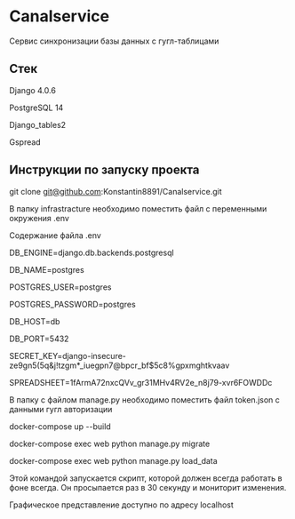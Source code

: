 # Canalservice

Сервис синхронизации базы данных с гугл-таблицами

## Стек

Django 4.0.6

PostgreSQL 14

Django_tables2

Gspread

## Инструкции по запуску проекта

git clone git@github.com:Konstantin8891/Canalservice.git

В папку infrastracture необходимо поместить файл с переменными окружения .env

Содержание файла .env

DB_ENGINE=django.db.backends.postgresql

DB_NAME=postgres

POSTGRES_USER=postgres

POSTGRES_PASSWORD=postgres

DB_HOST=db

DB_PORT=5432

SECRET_KEY=django-insecure-ze9gn5(5q&j!tzgm*_iuegpn7@bpcr_bf$5c8%gpxmghtkvaav

SPREADSHEET=1fArmA72nxcQVv_gr31MHv4RV2e_n8j79-xvr6FOWDDc

В папку с файлом manage.py необходимо поместить файл token.json с данными гугл авторизации

docker-compose up --build

docker-compose exec web python manage.py migrate

docker-compose exec web python manage.py load_data

Этой командой запускается скрипт, которой должен всегда работать в фоне всегда. Он просыпается раз в 30 секунду и мониторит изменения.

Графическое представление доступно по адресу localhost


